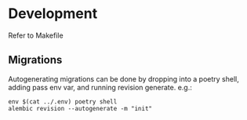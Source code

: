 # Development

Refer to Makefile

## Migrations

Autogenerating migrations can be done by dropping into a poetry shell, adding pass env var,
and running revision generate. e.g.:

```
env $(cat ../.env) poetry shell
alembic revision --autogenerate -m "init"
```